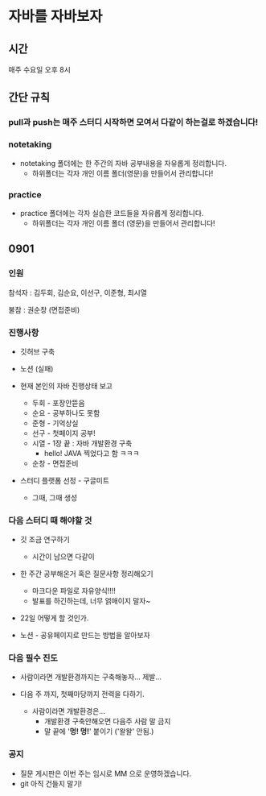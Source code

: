 # 자바를 자바보자



## 시간

매주 수요일 오후 8시



## 간단 규칙



### pull과 push는 매주 스터디 시작하면 모여서 다같이 하는걸로 하겠습니다!



 

### notetaking

* notetaking 폴더에는 한 주간의 자바 공부내용을 자유롭게 정리합니다. 
  * 하위폴더는 각자 개인 이름 폴더(영문)을 만들어서 관리합니다!



### practice

* practice 폴더에는 각자 실습한 코드들을 자유롭게 정리합니다.
  * 하위폴더는 각자 개인 이름 폴더 (영문)을 만들어서 관리합니다! 







## 0901

### 인원

참석자 : 김두회, 김순요, 이선구, 이준형, 최시열

불참 : 권순창 (면접준비)



### 진행사항

* 깃허브 구축 
* 노션 (실패)
* 현재 본인의 자바 진행상태 보고
  * 두회 - 포장안뜯음
  * 순요 - 공부하나도 못함
  * 준형 - 기억상실
  * 선구 - 첫페이지 공부!
  * 시열 - 1장 끝 : 자바 개발환경 구축
    * hello! JAVA 찍었다고 함 ㅋㅋㅋ 
  * 순창 - 면접준비

* 스터디 플랫폼 선정 - 구글미트 
  * 그때, 그때 생성



### 다음 스터디 때 해야할 것 

* 깃 조금 연구하기 
  * 시간이 남으면 다같이
* 한 주간 공부해온거 혹은 질문사항 정리해오기 
  * 마크다운 파일로 자유양식!!!!
  * 발표를 하긴하는데, 너무 얽매이지 말자~ 
* 22일 어떻게 할 것인가.

* 노션 - 공유페이지로 만드는 방법을 알아보자 



### 다음 필수 진도

* 사람이라면 개발환경까지는 구축해놓자... 제발... 

* 다음 주 까지, 첫째마당까지 전력을 다하기. 
  * 사람이라면 개발환경은... 
    * 개발환경 구축안해오면 다음주 사람 말 금지 
    * 말 끝에 '**멍! 멍!**' 붙이기 ('왈왈' 안됨.) 



### 공지

* 질문 게시판은 이번 주는 임시로 MM 으로 운영하겠습니다.
* git 아직 건들지 말기! 

